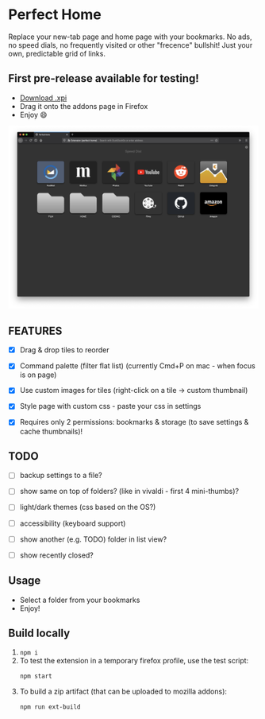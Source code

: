 # Perfect Home
Replace your new-tab page and home page with your bookmarks.
No ads, no speed dials, no frequently visited or other "frecence" bullshit!
Just your own, predictable grid of links.

## First pre-release available for testing!
- [Download .xpi](https://github.com/tborychowski/perfect-home/releases/latest)
- Drag it onto the addons page in Firefox
- Enjoy :smile:

![Screen1](_stuff/screen-main.png)


## FEATURES
- [x] Drag & drop tiles to reorder
- [x] Command palette (filter flat list) (currently Cmd+P on mac - when focus is on page)
- [x] Use custom images for tiles (right-click on a tile -> custom thumbnail)
- [x] Style page with custom css - paste your css in settings
- [x] Requires only 2 permissions: bookmarks & storage (to save settings & cache thumbnails)!


## TODO
- [ ] backup settings to a file?
- [ ] show same on top of folders? (like in vivaldi - first 4 mini-thumbs)?
- [ ] light/dark themes (css based on the OS?)
- [ ] accessibility (keyboard support)
- [ ] show another (e.g. TODO) folder in list view?
- [ ] show recently closed?


## Usage
- Select a folder from your bookmarks
- Enjoy!


## Build locally
1. `npm i`
2. To test the extension in a temporary firefox profile, use the test script:
    ```sh
    npm start
    ```
3. To build a zip artifact (that can be uploaded to mozilla addons):
    ```sh
    npm run ext-build
    ```
